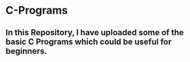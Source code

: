 # C-Programs
## In this Repository, I have uploaded some of the basic C Programs which could be useful for beginners.
